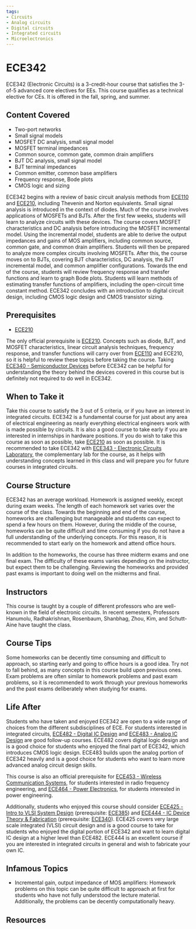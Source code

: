 ```yaml
---
tags:
- Circuits
- Analog circuits
- Digital circuits
- Integrated circuits
- Microelectronics
---
```

# ECE342

ECE342 (Electronic Circuits) is a 3-credit-hour course that satisfies the 3-of-5 advanced core electives for EEs.  This course qualifies as a technical elective for CEs.  It is offered in the fall, spring, and summer.

## Content Covered

- Two-port networks
- Small signal models
- MOSFET DC analysis, small signal model
- MOSFET terminal impedances
- Common source, common gate, common drain amplifiers
- BJT DC analysis, small signal model
- BJT terminal impedances
- Common emitter, common base amplifiers
- Frequency response, Bode plots
- CMOS logic and sizing

ECE342 begins with a review of basic circuit analysis methods from [ECE110](ECE110.md) and [ECE210](ECE210.md), including Thevenin and Norton equivalents.  Small signal analysis is introduced in the context of diodes.  Much of the course involves applications of MOSFETs and BJTs.  After the first few weeks, students will learn to analyze circuits with these devices.  The course covers MOSFET characteristics and DC analysis before introducing the MOSFET incremental model.  Using the incremental model, students are able to derive the output impedances and gains of MOS amplifiers, including common source, common gate, and common drain amplifiers.  Students will then be prepared to analyze more complex circuits involving MOSFETs.  After this, the course moves on to BJTs, covering BJT characteristics, DC analysis, the BJT incremental model, and common amplifier configurations.  Towards the end of the course, students will review frequency response and transfer functions and learn to graph Bode plots.  Students will learn methods of estimating transfer functions of amplifiers, including the open-circuit time constant method.  ECE342 concludes with an introduction to digital circuit design, including CMOS logic design and CMOS transistor sizing. 

## Prerequisites

- [ECE210](ECE210.md)

The only official prerequisite is [ECE210](ECE210.md).  Concepts such as diode, BJT, and MOSFET characteristics, linear circuit analysis techniques, frequency response, and transfer functions will carry over from [ECE110](ECE110.md) and ECE210, so it is helpful to review these topics before taking the course.  Taking [ECE340 - Semiconductor Devices](ECE340.md) before ECE342 can be helpful for understanding the theory behind the devices covered in this course but is definitely not required to do well in ECE342.

## When to Take it

Take this course to satisfy the 3 out of 5 criteria, or if you have an interest in integrated circuits.  ECE342 is a fundamental course for just about any area of electrical engineering as nearly everything electrical engineers work with is made possible by circuits. It is also a good course to take early if you are interested in internships in hardware positions.  If you do wish to take this course as soon as possible, take [ECE210](ECE210.md) as soon as possible.  It is recommended to take ECE342 with [ECE343 - Electronic Circuits Laboratory](ECE343.md), the complementary lab for the course, as it helps with understanding concepts learned in this class and will prepare you for future courses in integrated circuits.

## Course Structure

ECE342 has an average workload.  Homework is assigned weekly, except during exam weeks.  The length of each homework set varies over the course of the class.  Towards the beginning and end of the course, homeworks are challenging but manageable and students can expect to spend a few hours on them.  However, during the middle of the course, homeworks can be quite difficult and time consuming if you do not have a full understanding of the underlying concepts.  For this reason, it is recommended to start early on the homework and attend office hours.  

In addition to the homeworks, the course has three midterm exams and one final exam.  The difficulty of these exams varies depending on the instructor, but expect them to be challenging.  Reviewing the homeworks and provided past exams is important to doing well on the midterms and final.    

## Instructors

This course is taught by a couple of different professors who are well-known in the field of electronic circuits.  In recent semesters, Professors Hanumolu, Radhakrishnan, Rosenbaum, Shanbhag, Zhou, Kim, and Schutt-Aine have taught the class.

## Course Tips

Some homeworks can be decently time consuming and difficult to approach, so starting early and going to office hours is a good idea.  Try not to fall behind, as many concepts in this course build upon previous ones.  Exam problems are often similar to homework problems and past exam problems, so it is recommended to work through your previous homeworks and the past exams deliberately when studying for exams.  

## Life After

Students who have taken and enjoyed ECE342 are open to a wide range of choices from the different subdisciplines of ECE.  For students interested in integrated circuits, [ECE482 - Digital IC Design](ECE482.md) and [ECE483 - Analog IC Design](ECE483.md) are good follow-up courses.  ECE482 covers digital logic design and is a good choice for students who enjoyed the final part of ECE342, which introduces CMOS logic design.  ECE483 builds upon the analog portion of ECE342 heavily and is a good choice for students who want to learn more advanced analog circuit design skills.

This course is also an official prerequisite for [ECE453 - Wireless Communication Systems](ECE453.md), for students interested in radio frequency engineering, and [ECE464 - Power Electronics](ECE464.md), for students interested in power engineering.  

Additionally, students who enjoyed this course should consider [ECE425 - Intro to VLSI System Design](ECE425.md) (prerequisite: [ECE385](ECE385.md)) and [ECE444 - IC Device Theory & Fabrication](ECE444.md) (prerequisite: [ECE340](ECE340.md)).  ECE425 covers very large scale integrated (VLSI) circuit design and is a good course to take for students who enjoyed the digital portion of ECE342 and want to learn digital IC design at a higher level than ECE482.  ECE444 is an excellent course if you are interested in integrated circuits in general and wish to fabricate your own IC.

## Infamous Topics

- Incremental gain, output impedance of MOS amplifiers: Homework problems on this topic can be quite difficult to approach at first for students who have not fully understood the lecture material.  Additionally, the problems can be decently computationally heavy.

## Resources

